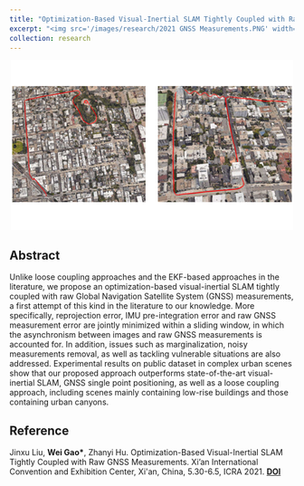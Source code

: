```yaml
---
title: "Optimization-Based Visual-Inertial SLAM Tightly Coupled with Raw GNSS Measurements"
excerpt: "<img src='/images/research/2021 GNSS Measurements.PNG' width='500'>"
collection: research
---
```


<div align='center'>
  <img src="/images/research/2021 GNSS Measurements.PNG" width="500">  
</div>

## Abstract

Unlike loose coupling approaches and the EKF-based approaches in the literature, we propose an optimization-based visual-inertial SLAM tightly coupled with raw Global Navigation Satellite System (GNSS) measurements, a first attempt of this kind in the literature to our knowledge. More specifically, reprojection error, IMU pre-integration error and raw GNSS measurement error are jointly minimized within a sliding window, in which the asynchronism between images and raw GNSS measurements is accounted for. In addition, issues such as marginalization, noisy measurements removal, as well as tackling vulnerable situations are also addressed. Experimental results on public dataset in complex urban scenes show that our proposed approach outperforms state-of-the-art visual-inertial SLAM, GNSS single point positioning, as well as a loose coupling approach, including scenes mainly containing low-rise buildings and those containing urban canyons.

## Reference

Jinxu Liu, **Wei Gao\***, Zhanyi Hu. Optimization-Based Visual-Inertial SLAM Tightly Coupled with Raw GNSS Measurements. Xi’an International Convention and Exhibition Center, Xi'an, China, 5.30-6.5, ICRA 2021. [**DOI**](https://doi.org/10.1109/ICRA48506.2021.9562013)